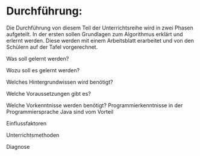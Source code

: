 # Durchführung:
Die Durchführung von diesem Teil der Unterrichtsreihe wird in zwei Phasen aufgeteilt. In der ersten sollen Grundlagen zum Algorithmus erklärt und erlernt werden. Diese werden mit einem Arbeitsblatt erarbeitet und von den Schülern auf der Tafel vorgerechnet.

Was soll gelernt werden?

Wozu soll es gelernt werden?

Welches Hintergrundwissen wird benötigt?

Welche Voraussetzungen gibt es?

Welche Vorkenntnisse werden benötigt?
Programmierkenntnisse in der Programmiersprache Java sind vom Vorteil 

Einflussfaktoren

Unterrichtsmethoden

Diagnose 
